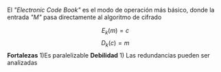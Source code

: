 El *"Electronic Code Book"* es el modo de operación más básico, donde la entrada *"M"* pasa directamente al algoritmo de cifrado

$$
E_k(m)=c $$$$
D_k(c)=m
$$
**Fortalezas**
	1)Es paralelizable
**Debilidad**
	1) Las redundancias pueden ser analizadas